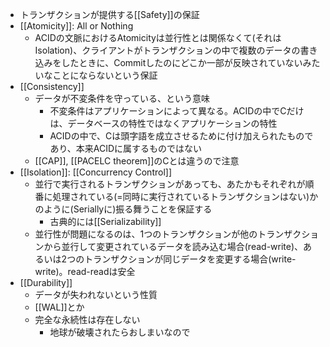 - トランザクションが提供する[[Safety]]の保証
- [[Atomicity]]: All or Nothing
	- ACIDの文脈におけるAtomicityは並行性とは関係なくて(それはIsolation)、クライアントがトランザクションの中で複数のデータの書き込みをしたときに、Commitしたのにどこか一部が反映されていないみたいなことにならないという保証
- [[Consistency]]
	- データが不変条件を守っている、という意味
		- 不変条件はアプリケーションによって異なる。ACIDの中でCだけは、データベースの特性ではなくアプリケーションの特性
		- ACIDの中で、Cは頭字語を成立させるために付け加えられたものであり、本来ACIDに属するものではない
	- [[CAP]], [[PACELC theorem]]のCとは違うので注意
- [[Isolation]]: [[Concurrency Control]]
	- 並行で実行されるトランザクションがあっても、あたかもそれぞれが順番に処理されている(=同時に実行されているトランザクションはない)かのように(Seriallyに)振る舞うことを保証する
		- 古典的には[[Serializability]]
	- 並行性が問題になるのは、1つのトランザクションが他のトランザクションから並行して変更されているデータを読み込む場合(read-write)、あるいは2つのトランザクションが同じデータを変更する場合(write-write)。read-readは安全
- [[Durability]]
	- データが失われないという性質
	- [[WAL]]とか
	- 完全な永続性は存在しない
		- 地球が破壊されたらおしまいなので

